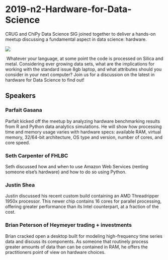 # 2019-n2-Hardware-for-Data-Science

CRUG and ChiPy Data Science SIG joined together to deliver a hands-on meetup discussing a fundamental aspect in data science: hardware.


![](https://github.com/Chicago-R-User-Group/2019-n2-Hardware-for-Data-Science/Hardware-Benchmarking/blob/master/Images/Hardware_DataScience.png)

​
Whatever your language, at some point the code is processed on Silica and metal. Considering ever growing data sets, what are the implications for working with the standard issue 8gb laptop, and what attributes should you consider in your next computer? Join us for a discussion on the latest in hardware for Data Science to find out!


## Speakers

### Parfait Gasana

Parfait kicked off the meetup by analyzing hardware benchmarking results from R and Python data analytics simulations. He will show how processing time and memory usage varies with hardware specs: available RAM, virtual memory, 32/64-bit architecture, OS type and version, number of cores, and core speed.


### Seth Carpenter of FHLBC 

Seth discussed how and when to use Amazon Web Services (renting someone else’s hardware) and how to do so using Python.


### Justin Shea 

Justin discussed his recent custom build containing an AMD Threadripper 1950x processor. This newer chip contains 16 cores for parallel processing, offering greater performance than its Intel counterpart, at a fraction of the cost.


### Brian Peterson of Heymeyer trading + investments 

Brian cracked open a desktop built for modeling high-frequency time series data and discuss its components. As someone that routinely process greater amounts of data than can be contained in RAM, he offers the practitioners point of view on hardware choices.



